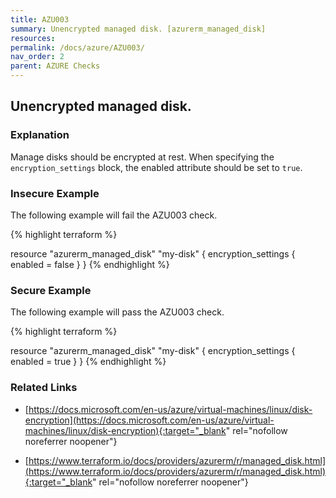 ```yaml
---
title: AZU003
summary: Unencrypted managed disk. [azurerm_managed_disk] 
resources: 
permalink: /docs/azure/AZU003/
nav_order: 2
parent: AZURE Checks
---
```


## Unencrypted managed disk.

### Explanation


Manage disks should be encrypted at rest. When specifying the <code>encryption_settings</code> block, the enabled attribute should be set to <code>true</code>.



### Insecure Example

The following example will fail the AZU003 check.

{% highlight terraform %}

resource "azurerm_managed_disk" "my-disk" {
	encryption_settings {
		enabled = false
	}
}
{% endhighlight %}



### Secure Example

The following example will pass the AZU003 check.

{% highlight terraform %}

resource "azurerm_managed_disk" "my-disk" {
	encryption_settings {
		enabled = true
	}
}
{% endhighlight %}


### Related Links


- [https://docs.microsoft.com/en-us/azure/virtual-machines/linux/disk-encryption](https://docs.microsoft.com/en-us/azure/virtual-machines/linux/disk-encryption){:target="_blank" rel="nofollow noreferrer noopener"}

- [https://www.terraform.io/docs/providers/azurerm/r/managed_disk.html](https://www.terraform.io/docs/providers/azurerm/r/managed_disk.html){:target="_blank" rel="nofollow noreferrer noopener"}

